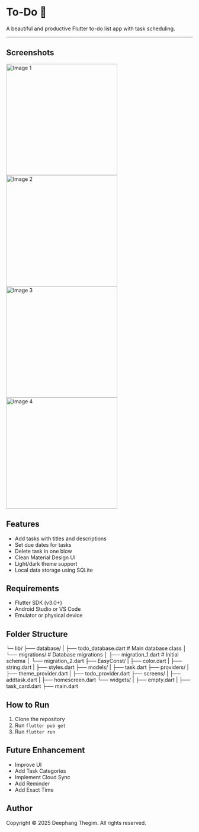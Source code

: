 # To-Do 📝

A beautiful and productive Flutter to-do list app with task scheduling.

---

## Screenshots

<img src="https://github.com/user-attachments/assets/1e5c8ee4-5ce9-4b9e-8fa9-fabce0ec11b9" alt="Image 1" width="300"/>
<img src="https://github.com/user-attachments/assets/de6bce43-de07-4ff3-9197-1fb35e2f9391" alt="Image 2" width="300"/>
<img src="https://github.com/user-attachments/assets/30b5682d-b1b7-4338-bc30-cbc1b1f22c3d" alt="Image 3" width="300"/>
<img src="https://github.com/user-attachments/assets/cfb6a661-58b0-4092-b84a-a1bc7b3d4113" alt="Image 4" width="300"/>


## Features

- Add tasks with titles and descriptions
- Set due dates for tasks
- Delete task in one blow
- Clean Material Design UI
- Light/dark theme support
- Local data storage using SQLite

## Requirements

- Flutter SDK (v3.0+)
- Android Studio or VS Code
- Emulator or physical device

## Folder Structure

└─ lib/
├── database/
| ├── todo_database.dart # Main database class
│ └── migrations/ # Database migrations
│ ├── migration_1.dart # Initial schema
│ └── migration_2.dart
├── EasyConst/
| ├── color.dart
| ├── string.dart
| ├── styles.dart
├── models/
| ├── task.dart
├── providers/
| ├── theme_provider.dart
| ├── todo_provider.dart
├── screens/
| ├── addtask.dart
| ├── homescreen.dart
└── widgets/
| ├── empty.dart
| ├── task_card.dart
├── main.dart

## How to Run

1. Clone the repository
2. Run `flutter pub get`
3. Run `flutter run`

## Future Enhancement

- Improve UI
- Add Task Categories
- Implement Cloud Sync
- Add Reminder
- Add Exact Time

## Author

Copyright © 2025 Deephang Thegim. All rights reserved.
